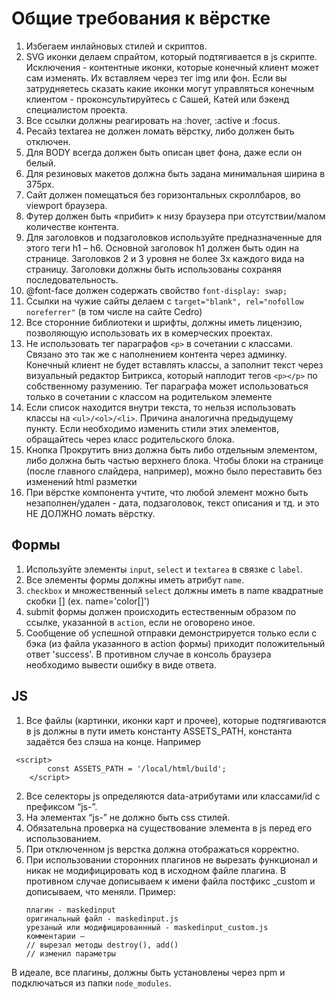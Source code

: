 # Общие требования к вёрстке

1. Избегаем инлайновых стилей и скриптов.
2. SVG иконки делаем спрайтом, который подтягивается в js скрипте. Исключения - контентные иконки, которые конечный клиент может сам изменять. Их вставляем через тег img или фон. Если вы затрудняетесь сказать какие иконки могут управляться конечным клиентом - проконсультируйтесь с Сашей, Катей или бэкенд специалистом проекта.
4. Все ссылки должны реагировать на :hover, :active и :focus.
5. Ресайз textarea не должен ломать вёрстку, либо должен быть отключен.
6. Для BODY всегда должен быть описан цвет фона, даже если он белый.
7. Для резиновых макетов должна быть задана минимальная ширина в 375px.
8. Сайт должен помещаться без горизонтальных скроллбаров, во viewport браузера.
9. Футер должен быть «прибит» к низу браузера при отсутствии/малом количестве контента.
10. Для заголовков и подзаголовков используйте предназначенные для этого теги h1 – h6. Основной заголовок h1 должен быть один на странице. Заголовков 2 и 3 уровня не более 3х каждого вида на страницу. Заголовки должны быть использованы сохраняя последовательность.
11. @font-face должен содержать свойство `font-display: swap;`
12. Ссылки на чужие сайты делаем с `target="blank", rel="nofollow noreferrer"` (в том числе на сайте Cedro)
13. Все сторонние библиотеки и шрифты, должны иметь лицензию, позволяющую использовать их в комерческих проектах.
14. Не использовать тег параграфов `<p>` в сочетании с классами. Связано это так же с наполнением контента через админку. Конечный клиент не будет вставлять классы, а заполнит текст через визуальный редактор Битрикса, который наплодит тегов `<p></p>` по собственному разумению. Тег параграфа может использоваться только в сочетании с классом на родительком элементе
15. Если список находится внутри текста, то нельзя использовать классы на `<ul>/<ol>/<li>`. Причина аналогична предыдущему пункту. Если необходимо изменить стили этих элементов, обращайтесь через класс родительского блока.
16. Кнопка Прокрутить вниз должна быть либо отдельным элементом, либо должна быть частью верхнего блока. Чтобы блоки на странице (после главного слайдера, например), можно было переставить без изменений html разметки
17. При вёрстке компонента учтите, что любой элемент можно быть незаполнен/удален - дата, подзаголовок, текст описания и тд. и это НЕ ДОЛЖНО ломать вёрстку.

## Формы

1. Используйте элементы `input`, `select` и `textarea` в связке с `label`.
2. Все элементы формы должны иметь атрибут `name`.
3. `checkbox` и множественный `select` должны иметь в name квадратные скобки [] (ex. name='color[]')
4. submit формы должен происходить естественным образом по ссылке, указанной в `action`, если не оговорено иное.
5. Сообщение об успешной отправки демонстрируется только если с бэка (из файла указанного в action формы) приходит положительный ответ 'success'. В противном случае в консоль браузера необходимо вывести ошибку в виде ответа.


## JS

1. Все файлы (картинки, иконки карт и прочее), которые подтягиваются в js должны в пути иметь константу  ASSETS_PATH, константа задаётся без слэша на конце. Например
```
 <script>
        const ASSETS_PATH = '/local/html/build';
    </script>
```
2. Все селекторы js определяются data-атрибутами или классами/id с префиксом “js-”. 
3. На элементах “js-” не должно быть css стилей.
4. Обязательна проверка на существование элемента в js перед его использованием.
5. При отключенном js верстка должна отображаться корректно.
6. При использовании сторонних плагинов не вырезать функционал и никак не модифицировать код в исходном файле плагина. В противном случае дописываем к имени файла постфикс _custom и дописываем, что меняли.
   Пример:
   ```
   плагин - maskedinput
   оригинальный файл - maskedinput.js
   урезаный или модифицированнный - maskedinput_custom.js
   комментарии —
   // вырезал методы destroy(), add()
   // изменил параметры
   ```
В идеале, все плагины, должны быть установлены через npm и подключаться из папки `node_modules`.
